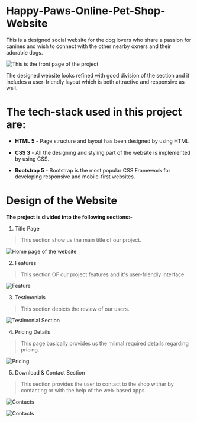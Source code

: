 # Happy-Paws-Online-Pet-Shop-Website

This is a designed social website for the dog lovers who share a passion for canines and wish to connect with the other nearby oxners and their adorable dogs.

![This is the front page of the project](https://github.com/Mansi021/Happy-Paws-Online-Pet-Shop-Website/blob/main/New%20folder/Title.png)

The designed website looks refined with good division of the section and it includes a user-friendly layout which is both attractive and responsive as well. 

# The tech-stack used in this project are:
- **HTML 5** - Page structure and layout has been designed by using HTML

- **CSS 3** - All the designing and styling part of the website is implemented by using CSS.

- **Bootstrap 5** - Bootstrap is the most popular CSS Framework for developing responsive and mobile-first websites.

# Design of the Website
**The project is divided into the following sections:-**
1. Title Page 
  > This section show us the main title of our project.

![Home page of the website](https://github.com/Mansi021/Happy-Paws-Online-Pet-Shop-Website/blob/main/New%20folder/Title.png)


2. Features 
  > This section OF our project features and it's user-friendly interface.

![Feature](https://github.com/Mansi021/Happy-Paws-Online-Pet-Shop-Website/blob/main/New%20folder/Features.png)


3. Testimonials 
  > This section depicts the review of our users.

![Testimonial Section](https://github.com/Mansi021/Happy-Paws-Online-Pet-Shop-Website/blob/main/New%20folder/Testimonials.png)


4. Pricing Details 
  > This page basically provides us the miimal required details regarding pricing.

![Pricing](https://github.com/Mansi021/Happy-Paws-Online-Pet-Shop-Website/blob/main/New%20folder/Pricing.png)


5. Download & Contact Section 
  > This section provides the user to contact to the shop wither by contacting or with the help of the web-based apps.

![Contacts](https://github.com/Mansi021/Happy-Paws-Online-Pet-Shop-Website/blob/main/New%20folder/Downloads.png)

![Contacts](https://github.com/Mansi021/Happy-Paws-Online-Pet-Shop-Website/blob/main/New%20folder/Contacts.png)
